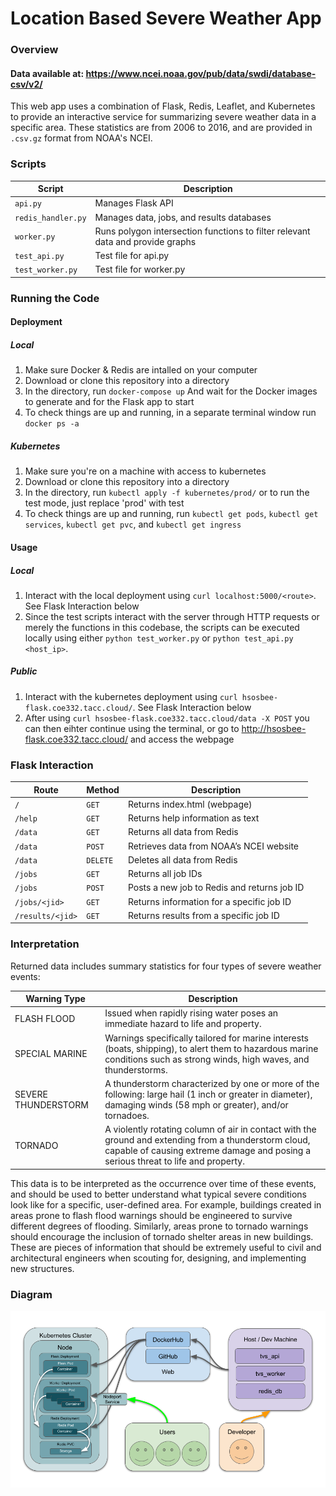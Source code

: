 # Location Based Severe Weather App

### Overview

#### Data available at: https://www.ncei.noaa.gov/pub/data/swdi/database-csv/v2/
This web app uses a combination of Flask, Redis, Leaflet, and Kubernetes to provide an interactive service for summarizing severe weather data in a specific area.
These statistics are from 2006 to 2016, and are provided in `.csv.gz` format from NOAA's NCEI.

### Scripts
| Script             | Description                                                                    |
|--------------------|--------------------------------------------------------------------------------|
| `api.py`           | Manages Flask API                                                              |
| `redis_handler.py` | Manages data, jobs, and results databases                                      |
| `worker.py`        | Runs polygon intersection functions to filter relevant data and provide graphs |
| `test_api.py`      | Test file for api.py                                                           |
| `test_worker.py`   | Test file for worker.py                                                        |

### Running the Code

#### Deployment
##### Local
1. Make sure Docker & Redis are intalled on your computer
2. Download or clone this repository into a directory
3. In the directory, run `docker-compose up` And wait for the Docker images to generate and for the Flask app to start
4. To check things are up and running, in a separate terminal window run `docker ps -a`
##### Kubernetes
1. Make sure you're on a machine with access to kubernetes
2. Download or clone this repository into a directory
3. In the directory, run `kubectl apply -f kubernetes/prod/` or to run the test mode, just replace 'prod' with test
4. To check things are up and running, run `kubectl get pods`,  `kubectl get services`, `kubectl get pvc`, and `kubectl get ingress`
 
#### Usage
##### Local
1. Interact with the local deployment using `curl localhost:5000/<route>`. See Flask Interaction below
2. Since the test scripts interact with the server through HTTP requests or merely the functions in this codebase, the scripts can be executed locally using either `python test_worker.py` or `python test_api.py <host_ip>`.
##### Public
1. Interact with the kubernetes deployment using `curl hsosbee-flask.coe332.tacc.cloud/`. See Flask Interaction below
2. After using `curl hsosbee-flask.coe332.tacc.cloud/data -X POST` you can then eihter continue using the terminal, or go to http://hsosbee-flask.coe332.tacc.cloud/ and access the webpage

### Flask Interaction

| Route            | Method   | Description                                 |
|------------------|----------|---------------------------------------------|
| `/`              | `GET`    | Returns index.html (webpage)                |
| `/help`          | `GET`    | Returns help information as text            |
| `/data`          | `GET`    | Returns all data from Redis                 |
| `/data`          | `POST`   | Retrieves data from NOAA’s NCEI website     |
| `/data`          | `DELETE` | Deletes all data from Redis                 |
| `/jobs`          | `GET`    | Returns all job IDs                         |
| `/jobs`          | `POST`   | Posts a new job to Redis and returns job ID |
| `/jobs/<jid>`    | `GET`    | Returns information for a specific job ID   |
| `/results/<jid>` | `GET`    | Returns results from a specific job ID      |


### Interpretation
Returned data includes summary statistics for four types of severe weather events:

| Warning Type          | Description                                                                                       |
|-----------------------|---------------------------------------------------------------------------------------------------|
| FLASH FLOOD           | Issued when rapidly rising water poses an immediate hazard to life and property. |
| SPECIAL MARINE        | Warnings specifically tailored for marine interests (boats, shipping), to alert them to hazardous marine conditions such as strong winds, high waves, and thunderstorms. |
| SEVERE THUNDERSTORM   | A thunderstorm characterized by one or more of the following: large hail (1 inch or greater in diameter), damaging winds (58 mph or greater), and/or tornadoes. |
| TORNADO               | A violently rotating column of air in contact with the ground and extending from a thunderstorm cloud, capable of causing extreme damage and posing a serious threat to life and property. |

This data is to be interpreted as the occurrence over time of these events, and should be used to better understand what typical severe conditions look like for a specific, user-defined area.
For example, buildings created in areas prone to flash flood warnings should be engineered to survive different degrees of flooding.
Similarly, areas prone to tornado warnings should encourage the inclusion of tornado shelter areas in new buildings.
These are pieces of information that should be extremely useful to civil and architectural engineers when scouting for, designing, and implementing new structures.

### Diagram
![Diagram](diagram.png)
